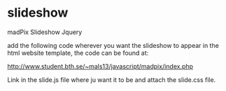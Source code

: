 slideshow
=========

madPix Slideshow Jquery

add the following code wherever you want the slideshow to
appear in the html website template, the code can be found at:

http://www.student.bth.se/~mals13/javascript/madpix/index.php

Link in the slide.js file where ju want it to be and attach the slide.css file.
